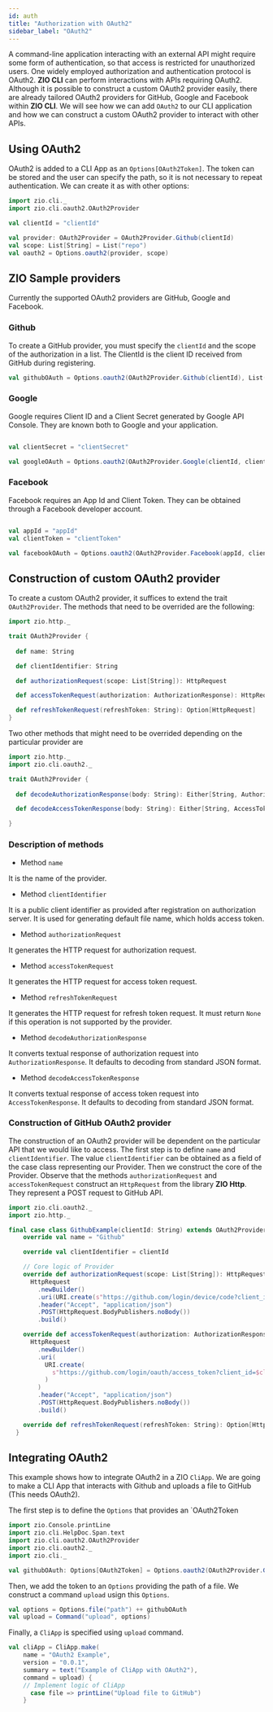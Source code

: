 ```yaml
---
id: auth
title: "Authorization with OAuth2"
sidebar_label: "OAuth2"
---
```


A command-line application interacting with an external API might require some form of authentication, so that access is restricted for unauthorized users. One widely employed authorization and authentication protocol is OAuth2. **ZIO CLI** can perform interactions with APIs requiring OAuth2. Although it is possible to construct a custom OAuth2 provider easily, there are already tailored OAuth2 providers for GitHub, Google and Facebook within **ZIO CLI**. We will see how we can add `OAuth2` to our CLI application and how we can construct a custom OAuth2 provider to interact with other APIs.

## Using OAuth2

 OAuth2 is added to a CLI App as an `Options[OAuth2Token]`. The token can be stored and the user can specify the path, so it is not necessary to repeat authentication. We can create it as with other options:
```scala mdoc:silent
import zio.cli._
import zio.cli.oauth2.OAuth2Provider

val clientId = "clientId"

val provider: OAuth2Provider = OAuth2Provider.Github(clientId)
val scope: List[String] = List("repo")
val oauth2 = Options.oauth2(provider, scope)
```

## ZIO Sample providers
Currently the supported OAuth2 providers are GitHub, Google and Facebook.

### Github
To create a GitHub provider, you must specify the `clientId` and the scope of the authorization in a list. The ClientId is the client ID received from GitHub during registering.

```scala mdoc:silent
val githubOAuth = Options.oauth2(OAuth2Provider.Github(clientId), List("repo"))
```
### Google
Google requires Client ID and a Client Secret generated by Google API Console. They are known both to Google and your application.
```scala mdoc:silent

val clientSecret = "clientSecret"

val googleOAuth = Options.oauth2(OAuth2Provider.Google(clientId, clientSecret), Nil)

```

### Facebook
Facebook requires an App Id and Client Token. They can be obtained through a Facebook developer account.
```scala mdoc:silent

val appId = "appId"
val clientToken = "clientToken"

val facebookOAuth = Options.oauth2(OAuth2Provider.Facebook(appId, clientToken), Nil)

```

## Construction of custom OAuth2 provider
To create a custom OAuth2 provider, it suffices to extend the trait `OAuth2Provider`.
The methods that need to be overrided are the following:
```scala mdoc
import zio.http._

trait OAuth2Provider {
  
  def name: String

  def clientIdentifier: String

  def authorizationRequest(scope: List[String]): HttpRequest

  def accessTokenRequest(authorization: AuthorizationResponse): HttpRequest

  def refreshTokenRequest(refreshToken: String): Option[HttpRequest]
}
``` 
Two other methods that might need to be overrided depending on the particular provider are 
```scala mdoc:reset
import zio.http._
import zio.cli.oauth2._

trait OAuth2Provider {
  
  def decodeAuthorizationResponse(body: String): Either[String, AuthorizationResponse]

  def decodeAccessTokenResponse(body: String): Either[String, AccessTokenResponse]

}
``` 
### Description of methods
- Method `name`

It is the name of the provider.
- Method `clientIdentifier`

It is a public client identifier as provided after registration on authorization
server. It is used for generating default file name, which holds access token.

- Method `authorizationRequest`

It generates the HTTP request for authorization request.

- Method `accessTokenRequest`

It generates the HTTP request for access token request.

- Method `refreshTokenRequest`

It generates the HTTP request for refresh token request. It must return `None` if this operation is not supported by the provider.

- Method `decodeAuthorizationResponse`

It converts textual response of authorization request into `AuthorizationResponse`. It defaults to decoding from standard JSON format.

- Method `decodeAccessTokenResponse`

It converts textual response of access token request into `AccessTokenResponse`.
It defaults to decoding from standard JSON format.

### Construction of GitHub OAuth2 provider
The construction of an OAuth2 provider will be dependent on the particular API that we would like to access. The first step is to define `name` and `clientIdentifier`. The value `clientIdentifier` can be obtained as a field of the case class representing our Provider. Then we construct the core of the Provider. Observe that the methods `authorizationRequest` and `accessTokenRequest` construct an `HttpRequest` from the library **ZIO Http**. They represent a POST request to GitHub API.

```scala mdoc:silent
import zio.cli.oauth2._
import zio.http._

final case class GithubExample(clientId: String) extends OAuth2Provider {
    override val name = "Github"

    override val clientIdentifier = clientId

    // Core logic of Provider
    override def authorizationRequest(scope: List[String]): HttpRequest =
      HttpRequest
        .newBuilder()
        .uri(URI.create(s"https://github.com/login/device/code?client_id=$clientId&scope=${scope.mkString(",")}"))
        .header("Accept", "application/json")
        .POST(HttpRequest.BodyPublishers.noBody())
        .build()

    override def accessTokenRequest(authorization: AuthorizationResponse): HttpRequest =
      HttpRequest
        .newBuilder()
        .uri(
          URI.create(
            s"https://github.com/login/oauth/access_token?client_id=$clientId&device_code=${authorization.deviceCode}&grant_type=urn:ietf:params:oauth:grant-type:device_code"
          )
        )
        .header("Accept", "application/json")
        .POST(HttpRequest.BodyPublishers.noBody())
        .build()

    override def refreshTokenRequest(refreshToken: String): Option[HttpRequest] = None
  }
```

## Integrating OAuth2
This example shows how to integrate OAuth2 in a ZIO `CliApp`. We are going to make a CLI App that interacts with Github and uploads a file to GitHub (This needs OAuth2).

The first step is to define the `Options` that provides an `OAuth2Token
```scala mdoc:silent:reset
import zio.Console.printLine
import zio.cli.HelpDoc.Span.text
import zio.cli.oauth2.OAuth2Provider
import zio.cli.oauth2._
import zio.cli._

val githubOAuth: Options[OAuth2Token] = Options.oauth2(OAuth2Provider.Github("sampleId"), List("repo"))
```
Then, we add the token to an `Options` providing the path of a file. We construct a command `upload` usign this `Options`.

```scala mdoc:silent
val options = Options.file("path") ++ githubOAuth
val upload = Command("upload", options)
```
Finally, a `CliApp` is specified using `upload` command.
```scala mdoc:silent
val cliApp = CliApp.make(
    name = "OAuth2 Example",
    version = "0.0.1",
    summary = text("Example of CliApp with OAuth2"),
    command = upload) {
    // Implement logic of CliApp
      case file => printLine("Upload file to GitHub")
    }
```


